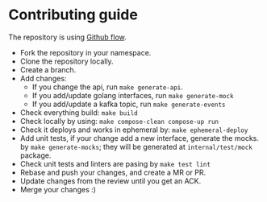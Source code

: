 # Contributing guide

The repository is using [Github flow](https://docs.github.com/en/get-started/quickstart/github-flow).

- Fork the repository in your namespace.
- Clone the repository locally.
- Create a branch.
- Add changes:
  - If you change the api, run `make generate-api`.
  - If you add/update golang interfaces, run `make generate-mock`
  - If you add/update a kafka topic, run `make generate-events`
- Check everything build: `make build`
- Check locally by using: `make compose-clean compose-up run`
- Check it deploys and works in ephemeral by: `make ephemeral-deploy`
- Add unit tests, if your change add a new interface, generate the mocks.
  by `make generate-mocks`; they will be generated at `internal/test/mock`
  package.
- Check unit tests and linters are pasing by `make test lint`
- Rebase and push your changes, and create a MR or PR.
- Update changes from the review until you get an ACK.
- Merge your changes :)

